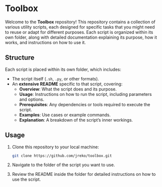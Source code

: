 # Toolbox

Welcome to the **Toolbox** repository! This repository contains a collection of various utility scripts, each designed for specific tasks that you might need to reuse or adapt for different purposes. Each script is organized within its own folder, along with detailed documentation explaining its purpose, how it works, and instructions on how to use it.

## Structure

Each script is placed within its own folder, which includes:
- The script itself (`.sh`, `.py`, or other formats).
- An **extensive README** specific to that script, covering:
  - **Overview**: What the script does and its purpose.
  - **Usage**: Instructions on how to run the script, including parameters and options.
  - **Prerequisites**: Any dependencies or tools required to execute the script.
  - **Examples**: Use cases or example commands.
  - **Explanation**: A breakdown of the script’s inner workings.

## Usage

1. Clone this repository to your local machine:
   ```bash
   git clone https://github.com/jreko/toolbox.git
   ```
2. Navigate to the folder of the script you want to use.

3.  Review the README inside the folder for detailed instructions on how to use the script.


